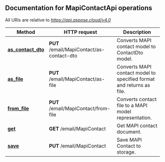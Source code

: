 ## Documentation for MapiContactApi operations

All URIs are relative to *https://api.aspose.cloud/v4.0*

Method | HTTP request | Description
------------- | ------------- | -------------
[**as_contact_dto**](MapiContactApi.md#as_contact_dto)| **PUT** /email/MapiContact/as-contact-dto| Converts MAPI contact model to ContactDto model.             
[**as_file**](MapiContactApi.md#as_file)| **PUT** /email/MapiContact/as-file| Converts MAPI contact model to specified format and returns as file.             
[**from_file**](MapiContactApi.md#from_file)| **PUT** /email/MapiContact/from-file| Converts contact file to a MAPI model representation.             
[**get**](MapiContactApi.md#get)| **GET** /email/MapiContact| Get MAPI contact document.             
[**save**](MapiContactApi.md#save)| **PUT** /email/MapiContact| Save MAPI Contact to storage.             
